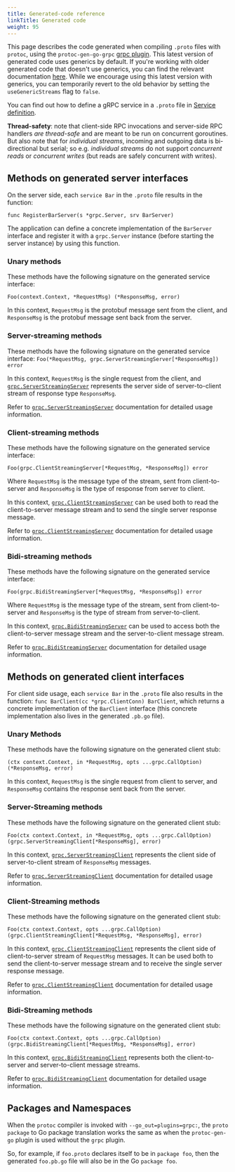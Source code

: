 ```yaml
---
title: Generated-code reference
linkTitle: Generated code
weight: 95
---
```

This page describes the code generated when compiling `.proto` files with `protoc`, using the `protoc-gen-go-grpc` [grpc plugin](https://pkg.go.dev/google.golang.org/grpc/cmd/protoc-gen-go-grpc). This latest version of generated code uses generics by default. If you're working with older generated code that doesn't use generics, you can find the relevant documentation [here](/docs/languages/go/generated-code-old).  While we encourage using this latest version with generics, you can temporarily revert to the old behavior by setting the `useGenericStreams` flag to `false`.

You can find out how to define a gRPC service in a `.proto` file in [Service definition](/docs/what-is-grpc/core-concepts/#service-definition).

<p class="note"><strong>Thread-safety</strong>: note that client-side RPC invocations and server-side RPC handlers <i>are thread-safe</i> and are meant
to be run on concurrent goroutines. But also note that for <i>individual streams</i>, incoming and outgoing data is bi-directional but serial;
so e.g. <i>individual streams</i> do not support <i>concurrent reads</i> or <i>concurrent writes</i> (but reads are safely concurrent <i>with</i> writes).
</p>

## Methods on generated server interfaces

On the server side, each `service Bar` in the `.proto` file results in the function:

`func RegisterBarServer(s *grpc.Server, srv BarServer)`

The application can define a concrete implementation of the `BarServer` interface and register it with a `grpc.Server` instance
(before starting the server instance) by using this function.

### Unary methods

These methods have the following signature on the generated service interface:

`Foo(context.Context, *RequestMsg) (*ResponseMsg, error)`

In this context, `RequestMsg` is the protobuf message sent from the client, and `ResponseMsg` is the protobuf message sent back from the server.

### Server-streaming methods

These methods have the following signature on the generated service interface:
`Foo(*RequestMsg, grpc.ServerStreamingServer[*ResponseMsg]) error`

In this context, `RequestMsg` is the single request from the client, and [`grpc.ServerStreamingServer`](https://pkg.go.dev/google.golang.org/grpc#ServerStreamingServer) represents the server side of server-to-client stream of response type `ResponseMsg`.

Refer to [`grpc.ServerStreamingServer`](https://pkg.go.dev/google.golang.org/grpc#ServerStreamingServer) documentation for detailed usage information.

### Client-streaming methods

These methods have the following signature on the generated service interface:

`Foo(grpc.ClientStreamingServer[*RequestMsg, *ResponseMsg]) error`

Where `RequestMsg` is the message type of the stream, sent from client-to-server and `ResponseMsg` is the type of response from server to client.

In this context, [`grpc.ClientStreamingServer`](https://pkg.go.dev/google.golang.org/grpc#ClientStreamingServer) can be used both to read the client-to-server message stream and to send the single server response message.

Refer to [`grpc.ClientStreamingServer`](https://pkg.go.dev/google.golang.org/grpc#ClientStreamingServer) documentation for detailed usage information.

### Bidi-streaming methods

These methods have the following signature on the generated service interface:

`Foo(grpc.BidiStreamingServer[*RequestMsg, *ResponseMsg]) error`

Where `RequestMsg` is the message type of the stream, sent from client-to-server and `ResponseMsg` is the type of stream from server-to-client.

In this context, [`grpc.BidiStreamingServer`](https://pkg.go.dev/google.golang.org/grpc#BidiStreamingServer) can be used to access both the client-to-server message stream and the server-to-client message stream. 

Refer to [`grpc.BidiStreamingServer`](https://pkg.go.dev/google.golang.org/grpc#BidiStreamingServer) documentation for detailed usage information.

## Methods on generated client interfaces

For client side usage, each `service Bar` in the `.proto` file also results in the function: `func BarClient(cc *grpc.ClientConn) BarClient`, which
returns a concrete implementation of the `BarClient` interface (this concrete implementation also lives in the generated `.pb.go` file).

### Unary Methods

These methods have the following signature on the generated client stub:

`(ctx context.Context, in *RequestMsg, opts ...grpc.CallOption) (*ResponseMsg, error)`

In this context, `RequestMsg` is the single request from client to server, and `ResponseMsg` contains the response sent back from the server.

### Server-Streaming methods

These methods have the following signature on the generated client stub:

`Foo(ctx context.Context, in *RequestMsg, opts ...grpc.CallOption) (grpc.ServerStreamingClient[*ResponseMsg], error)`

In this context, [`grpc.ServerStreamingClient`](https://pkg.go.dev/google.golang.org/grpc#ServerStreamingClient) represents the client side of server-to-client stream of `ResponseMsg` messages.

Refer to [`grpc.ServerStreamingClient`](https://pkg.go.dev/google.golang.org/grpc#ServerStreamingClient) documentation for detailed usage information.


### Client-Streaming methods

These methods have the following signature on the generated client stub:

`Foo(ctx context.Context, opts ...grpc.CallOption) (grpc.ClientStreamingClient[*RequestMsg, *ResponseMsg], error)`

In this context, [`grpc.ClientStreamingClient`](https://pkg.go.dev/google.golang.org/grpc#ClientStreamingClient) represents the client side of client-to-server stream of `RequestMsg` messages. It can be used both to send the client-to-server message stream and to receive the single server response message.

Refer to [`grpc.ClientStreamingClient`](https://pkg.go.dev/google.golang.org/grpc#ClientStreamingClient) documentation for detailed usage information.


### Bidi-Streaming methods

These methods have the following signature on the generated client stub:

`Foo(ctx context.Context, opts ...grpc.CallOption) (grpc.BidiStreamingClient[*RequestMsg, *ResponseMsg], error)`

In this context, [`grpc.BidiStreamingClient`](https://pkg.go.dev/google.golang.org/grpc#BidiStreamingClient) represents both the client-to-server and server-to-client message streams.

Refer to [`grpc.BidiStreamingClient`](https://pkg.go.dev/google.golang.org/grpc#BidiStreamingClient) documentation for detailed usage information.


## Packages and Namespaces

When the `protoc` compiler is invoked with `--go_out=plugins=grpc:`, the `proto package` to Go package translation
works the same as when the `protoc-gen-go` plugin is used without the `grpc` plugin.

So, for example, if `foo.proto` declares itself to be in `package foo`, then the generated `foo.pb.go` file will also be in
the Go `package foo`.
